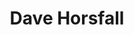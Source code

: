 ---
title: Dave Horsfall
role: Senior Research Software Engineer
image: /assets/images/user-images/dave-horsfall.webp
custom_url: https://rse.ncldata.dev/dave-horsfall"
status: alumnus
order: 102
---